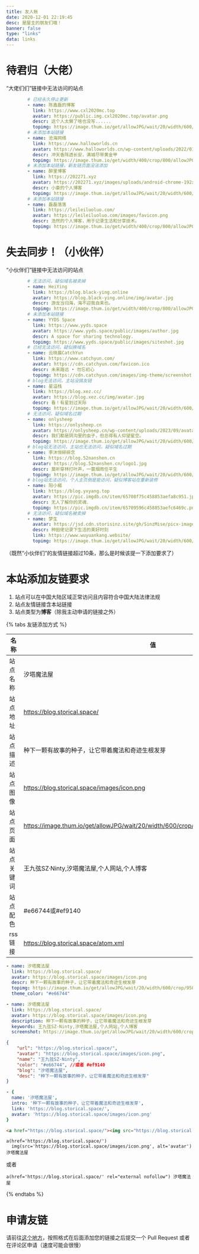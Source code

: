 ```yaml
---
title: 友人帐
date: 2020-12-01 22:19:45
desc: 是屋主的朋友们哦！
banner: false
type: "links"
data: links
---
```

# 待君归（大佬）
“大佬们们”链接中无法访问的站点
```yaml
        # 已经永久停止更新
        - name: 陈鑫磊的博客
          link: https://www.cxl2020mc.top
          avatar: https://public.img.cxl2020mc.top/avatar.png
          descr: 这个人太懒了啥也没写......
          topimg: https://image.thum.io/get/allowJPG/wait/20/width/600/crop/950/https://www.cxl2020mc.top
        # 未添加本站链接
        - name: 沧海网络
          link: https://www.halloworlds.cn
          avatar: https://www.halloworlds.cn/wp-content/uploads/2022/01/1640496399484.png
          descr: 冲天香阵透长安，满城尽带黄金甲
          topimg: https://image.thum.io/get/width/400/crop/800/allowJPG/wait/20/noanimate/https://www.halloworlds.cn
        # 未添加本站链接，新友链页面没法添加
        - name: 醉里博客
          link: https://202271.xyz
          avatar: https://202271.xyz/images/uploads/android-chrome-192x192.png
          descr: 小豪的个人博客
          topimg: https://image.thum.io/get/allowJPG/wait/20/width/600/crop/950/https://202271.xyz
        # 未添加本站链接
        - name: 磊磊落落
          link: https://leileiluoluo.com/
          avatar: https://leileiluoluo.com/images/favicon.png
          descr: 浩然的个人博客，用于记录生活和分享技术。
          topimg: https://image.thum.io/get/width/400/crop/800/allowJPG/wait/20/noanimate/https://leileiluoluo.com/
```
# 失去同步！（小伙伴）
“小伙伴们”链接中无法访问的站点
```yaml
        # 无法访问，疑似域名被卖掉
        - name: HeiYing
          link: https://blog.black-ying.online
          avatar: https://blog.black-ying.online/img/avatar.jpg
          descr: 游龙当归海，海不迎我自来也。
          topimg: https://image.thum.io/get/width/400/crop/800/allowJPG/wait/20/noanimate/https://blog.black-ying.online
        # 未添加本站链接
        - name: YYDS Space
          link: https://www.yyds.space
          avatar: https://www.yyds.space/public/images/author.jpg
          descr: A space for sharing technology.
          topimg: https://www.yyds.space/public/images/siteshot.jpg
        # 已经无法访问，疑似换域名
        - name: 云晓晨CatchYun
          link: https://www.catchyun.com/
          avatar: https://cdn.catchyun.com/favicon.ico
          descr: 未来路远 • 勿忘初心
          topimg: https://cdn.catchyun.com/images/img-theme/screenshot.webp
        # blog无法访问，主站没搞友链
        - name: 星溢栈
          link: https://blog.xez.cc/
          avatar: https://blog.xez.cc/img/avatar.jpg
          descr: 看！有星划过天际
          topimg: https://image.thum.io/get/allowJPG/wait/20/width/600/crop/950/https://blog.xez.cc/
        # 无法访问，疑似域名过期
        - name: onlysheep
          link: https://onlysheep.cn
          avatar: https://onlysheep.cn/wp-content/uploads/2023/09/avatar.jpg
          descr: 我们都是阴沟里的虫子，但总得有人仰望星空。
          topimg: https://image.thum.io/get/allowJPG/wait/20/width/600/crop/950/https://onlysheep.cn
        # blog站无法访问，主站也无法访问，疑似域名过期
        - name: 李沐恒碎碎念
          link: https://blog.52nanshen.cn
          avatar: https://blog.52nanshen.cn/logo1.jpg
          descr: 莫听穿林打叶声，一蓑烟雨任平生
          topimg: https://image.thum.io/get/allowJPG/wait/20/width/600/crop/950/https://blog.52nanshen.cn
        # blog站无法访问，个人主页倒是能访问，疑似博客站在重新装修
        - name: 阳小楊
          link: https://blog.yxyang.top
          avatar: https://pic.imgdb.cn/item/65708f75c458853aefa8c951.jpg
          descr: 无人了解你的灵魂．
          topimg: https://pic.imgdb.cn/item/65709596c458853aefc6469c.png
        # 无法访问，疑似域名被卖掉
        - name: 梦生
          avatar: https://jsd.cdn.storisinz.site/gh/SinzMise/picx-images-hosting@master/zhandiantubiao.7pb701ykp.webp
          descr: 种田佬记录下生活的美好时刻
          link: https://www.wuyuankang.website/
          topimg: https://image.thum.io/get/allowJPG/wait/20/width/600/crop/950/https://www.wuyuankang.website/
```
（既然“小伙伴们”的友情链接超过10条，那么是时候该提一下添加要求了）
# 本站添加友链要求
1. 站点可以在中国大陆区域正常访问且内容符合中国大陆法律法规
2. 站点友情链接含本站链接
3. 站点类型为**博客**（除我主动申请的链接之外）

<div style='user-select: text;-webkit-user-select: text;'>

   {% tabs 友链添加方式 %}
<!-- tab General -->
| 名称      | 值 |
| ----------- | ----------- |
|站点名称|汐塔魔法屋|
|站点地址|https://blog.storical.space/|
|站点描述|种下一颗有故事的种子，让它带着魔法和奇迹生根发芽|
|站点图像|https://blog.storical.space/images/icon.png|
|站点页面|https://image.thum.io/get/allowJPG/wait/20/width/600/crop/950/https://blog.storical.space/|
|站点关键词|王九弦SZ·Ninty,汐塔魔法屋,个人网站,个人博客|
|站点配色|#e66744或#ef9140|
|rss链接|https://blog.storical.space/atom.xml|
<!-- endtab -->
<!-- tab Butterfly(anzhiyu) & MengD -->
```yml
- name: 汐塔魔法屋
  link: https://blog.storical.space/
  avatar: https://blog.storical.space/images/icon.png
  descr: 种下一颗有故事的种子，让它带着魔法和奇迹生根发芽
  topimg: https://image.thum.io/get/allowJPG/wait/20/width/600/crop/950/https://blog.storical.space/
  theme_color: "#e66744"
```
<!-- endtab -->
<!-- tab Volantis -->
```yml
- name: 汐塔魔法屋
  link: https://blog.storical.space/
  avatar: https://blog.storical.space/images/icon.png
  description: 种下一颗有故事的种子，让它带着魔法和奇迹生根发芽
  keywords: 王九弦SZ·Ninty,汐塔魔法屋,个人网站,个人博客
  screenshot: https://image.thum.io/get/allowJPG/wait/20/width/600/crop/950/https://blog.storical.space/
```
<!-- endtab -->
<!-- tab Yun -->
```json
{
    "url": "https://blog.storical.space/",
    "avatar": "https://blog.storical.space/images/icon.png",
    "name": "王九弦SZ·Ninty",
    "color": "#e66744", //或者 #ef9140
    "blog": "汐塔魔法屋", 
    "desc": "种下一颗有故事的种子，让它带着魔法和奇迹生根发芽"
}
```
<!-- endtab -->
<!-- tab fluid -->
```yml
- {
  name: '汐塔魔法屋',
  intro: '种下一颗有故事的种子，让它带着魔法和奇迹生根发芽',
  link: 'https://blog.storical.space/',
  avatar: 'https://blog.storical.space/images/icon.png'
}
```
<!-- endtab -->
<!-- tab Html -->
```html
<a href="https://blog.storical.space/"><img src="https://blog.storical.space/images/icon.png" alt="avatar">汐塔魔法屋</a>
```
<!-- endtab -->
<!-- tab jade -->
```pug
a(href='https://blog.storical.space/')
  img(src='https://blog.storical.space/images/icon.png', alt='avatar') 汐塔魔法屋
```
或者
```pug
a(href='https://blog.storical.space/' rel="external nofollow") 汐塔魔法屋
```
<!-- endtab -->
{% endtabs %}

</div>

# 申请友链
请前往[这个地方](https://github.com/SinzMise/blog/blob/master/source/_data/links.yml)，按照格式在后面添加您的链接之后提交一个 Pull Request
或者在评论区申请（速度可能会很慢）